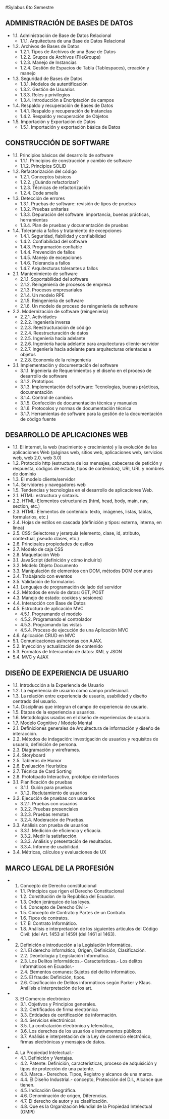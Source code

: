 #Sylabus 6to Semestre
## ADMINISTRACIÓN DE BASES DE DATOS
  - 1.1. Administración de Base de Datos Relacional
    - 1.1.1. Arquitectura de una Base de Datos Relacional
  - 1.2. Archivos de Bases de Datos
    - 1.2.1. Tipos de Archivos de una Base de Datos
    - 1.2.2. Grupos de Archivos (FileGroups)
    - 1.2.3. Manejo de Instancias
    - 1.2.4. Gestión de Espacios de Tabla (Tablespaces), creación y manejo
  - 1.3. Seguridad de Bases de Datos
    - 1.3.1. Modelos de autentificación
    - 1.3.2. Gestión de Usuarios
    - 1.3.3. Roles y privilegios
    - 1.3.4. Introducción a Encriptación de campos
  - 1.4. Respaldo y recuperación de Bases de Datos
    - 1.4.1. Respaldo y recuperación de Instancias
    - 1.4.2. Respaldo y recuperación de Objetos
  - 1.5. Importación y Exportación de Datos
    - 1.5.1. Importación y exportación básica de Datos

## CONSTRUCCIÓN DE SOFTWARE
  - 1.1. Principios básicos del desarrollo de software
    - 1.1.1. Principios de construcción y cambio de software
    - 1.1.2. Principios SOLID
  - 1.2. Refactorización del código
    - 1.2.1. Conceptos básicos
    - 1.2.2. ¿Cuándo refactorizar?
    - 1.2.3. Técnicas de refactorización
    - 1.2.4. Code smells
  - 1.3. Detección de errores
    - 1.3.1. Pruebas de software: revisión de tipos de pruebas
    - 1.3.2. Pruebas unitarias
    - 1.3.3. Depuración del software: importancia, buenas prácticas, herramientas
    - 1.3.4. Plan de pruebas y documentación de pruebas
  - 1.4. Tolerancia a fallos y tratamiento de excepciones
    - 1.4.1. Seguridad, fiabilidad y confiabilidad
    - 1.4.2. Confiabilidad del software
    - 1.4.3. Programación confiable
    - 1.4.4. Prevención de fallos
    - 1.4.5. Manejo de excepciones
    - 1.4.6. Tolerancia a fallos
    - 1.4.7. Arquitecturas tolerantes a fallos
  - 2.1. Mantenimiento de software
    - 2.1.1. Soportabilidad del software
    - 2.1.2. Reingeniería de procesos de empresa
    - 2.1.3. Procesos empresariales
    - 2.1.4. Un modelo RPE
    - 2.1.5. Reingeniería de software
    - 2.1.6. Un modelo de proceso de reingeniería de software
  - 2.2. Modernización de software (reingeniería)
    - 2.2.1. Actividades
    - 2.2.2. Ingeniería inversa
    - 2.2.3. Reestructuración de código
    - 2.2.4. Reestructuración de datos
    - 2.2.5. Ingeniería hacia adelante
    - 2.2.6. Ingeniería hacia adelante para arquitecturas cliente-servidor
    - 2.2.7. Ingeniería hacia adelante para arquitecturas orientadas a objetos
    - 2.2.8. Economía de la reingeniería
  - 3.1. Implementación y documentación del software
    - 3.1.1. Ingeniería de Requerimientos y el diseño en el proceso de desarrollo de software
    - 3.1.2. Prototipos
    - 3.1.3. Implementación del software: Tecnologías, buenas prácticas, documentación
    - 3.1.4. Control de cambios
    - 3.1.5. Confección de documentación técnica y manuales
    - 3.1.6. Protocolos y normas de documentación técnica
    - 3.1.7. Herramientas de software para la gestión de la documentación de código fuente

## DESARROLLO DE APLICACIONES WEB
  - 1.1. El internet, la web (nacimiento y crecimiento) y la evolución de las aplicaciones Web (páginas web, sitios web, aplicaciones web, servicios web, web 2.0, web 3.0)
  - 1.2. Protocolo http (estructura de los mensajes, cabeceras de petición y respuesta, códigos de estado, tipos de contenidos), URI, URL y nombres de dominio
  - 1.3. El modelo cliente/servidor
  - 1.4. Servidores y navegadores web
  - 1.5. Tendencias y tecnologías en el desarrollo de aplicaciones Web.
  - 2.1. HTML: estructura y sintaxis.
  - 2.2. HTML: Elementos estructurales (html, head, body, main, nav, section, etc.)
  - 2.3. HTML: Elementos de contenido: texto, imágenes, listas, tablas, formularios, etc.)
  - 2.4. Hojas de estilos en cascada (definición y tipos: externa, interna, en línea)
  - 2.5. CSS: Selectores y jerarquía (elemento, clase, id, atributo, contextual, pseudo clases, etc.)
  - 2.6. Principales propiedades de estilos
  - 2.7. Modelo de caja CSS
  - 2.8. Maquetación Web
  - 3.1. JavaScript (definición y cómo incluirlo)
  - 3.2. Modelo Objeto Documento
  - 3.3. Manipulación de elementos con DOM, métodos DOM comunes
  - 3.4. Trabajando con eventos
  - 3.5. Validación de formularios
  - 4.1. Lenguajes de programación de lado del servidor
  - 4.2. Métodos de envío de datos: GET, POST
  - 4.3. Manejo de estado: cookies y sesiones)
  - 4.4. Interacción con Base de Datos
  - 4.5. Estructura de aplicación MVC
    - 4.5.1. Programando el modelo
    - 4.5.2. Programando el controlador
    - 4.5.3. Programando las vistas
    - 4.5.4. Proceso de ejecución de una Aplicación MVC
  - 4.6. Aplicación CRUD en MVC
  - 5.1. Comunicaciones asíncronas con AJAX.
  - 5.2. Inyección y actualización de contenido
  - 5.3. Formatos de Intercambio de datos: XML y JSON
  - 5.4. MVC y AJAX

## DISEÑO DE EXPERIENCIA DE USUARIO
  - 1.1. Introducción a la Experiencia de Usuario
  - 1.2. La experiencia de usuario como campo profesional.
  - 1.3. La relación entre experiencia de usuario, usabilidad y diseño centrado del usuario.
  - 1.4. Disciplinas que integran el campo de experiencia de usuario.
  - 1.5. Etapas de la experiencia a usuarios.
  - 1.6. Metodologías usadas en el diseño de experiencias de usuario.
  - 1.7. Modelo Cognitivo / Modelo Mental
  - 2.1. Definiciones generales de Arquitectura de información y diseño de interacción.
  - 2.2. Métodos de indagación: investigación de usuarios y requisitos de usuario, definición de persona.
  - 2.3. Diagramación y wireframes.
  - 2.4. Storyboard
  - 2.5. Tableros de Humor
  - 2.6. Evaluación Heurística
  - 2.7. Técnica de Card Sorting
  - 2.8. Prototipado Interactivo, prototipo de interfaces
  - 3.1. Planificación de pruebas
    - 3.1.1. Guión para pruebas
    - 3.1.2. Reclutamiento de usuarios
  - 3.2. Ejecución de pruebas con usuarios
    - 3.2.1. Pruebas con usuarios
    - 3.2.2. Pruebas presenciales
    - 3.2.3. Pruebas remotas
    - 3.2.4. Moderación de Pruebas.
  - 3.3. Análisis con prueba de usuarios
    - 3.3.1. Medición de eficiencia y eficacia.
    - 3.3.2. Medir la satisfacción.
    - 3.3.3. Análisis y presentación de resultados.
    - 3.3.4. Informe de usabilidad.
  - 3.4. Métricas, cálculos y evaluaciones de UX

## MARCO LEGAL DE LA PROFESIÓN
  - 1. Concepto de Derecho constitucional
    - 1.1. Principios que rigen el Derecho Constitucional
    - 1.2. Constitución de la República del Ecuador.
    - 1.3. Orden jerárquico de las leyes.
    - 1.4. Concepto de Derecho Civil.-
    - 1.5. Concepto de Contrato y Partes de un Contrato.
    - 1.6. Tipos de contratos.
    - 1.7. El Contrato Informático.
    - 1.8. Análisis e interpretación de los siguientes artículos del Código Civil: (del Art. 1453 al 1459) (del 1461 al 1463).
  - 2. Definición e introducción a la Legislación Informática.
    - 2.1. El derecho informático, Origen, Definición, Clasificación.
    - 2.2. Deontología y Legislación Informática.
    - 2.3. Los Delitos Informáticos.- Características.- Los delitos informáticos en Ecuador.-
    - 2.4. Elementos comunes: Sujetos del delito informático.
    - 2.5. El fraude: Definición, tipos.
    - 2.6. Clasificación de Delitos informáticos según Parker y Klaus. Análisis e interpretación de los art.
  - 3. El Comercio electrónico
    - 3.1. Objetivos y Principios generales.
    - 3.2. Certificados de firma electrónica
    - 3.3. Entidades de certificación de información.
    - 3.4. Servicios electrónicos
    - 3.5. La contratación electrónica y telemática,
    - 3.6. Los derechos de los usuarios e instrumentos públicos.
    - 3.7. Análisis e interpretación de la Ley de comercio electrónico, firmas electrónicas y mensajes de datos.
  - 4. La Propiedad Intelectual.-
    - 4.1. Definición y Ventajas.
    - 4.2. Patente: Definición, características, proceso de adquisición y tipos de protección de una patente.
    - 4.3. Marca.- Derechos. Tipos, Registro y alcance de una marca.
    - 4.4. El Diseño Industrial.- concepto, Protección del D.I., Alcance que tienen.
    - 4.5. Indicación Geográfica.
    - 4.6. Denominación de origen, Diferencias.
    - 4.7. El derecho de autor y su clasificación.
    - 4.8. Que es la Organización Mundial de la Propiedad Intelectual (OMPI)
